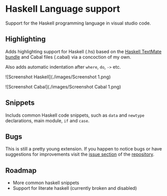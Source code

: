 # Haskell Language support

Support for the Haskell programming language in visual studio code.

## Highlighting

Adds highlighting support for Haskell (.hs) based on the [Haskell TextMate bundle](https://github.com/textmate/haskell.tmbundle) and Cabal files (.cabal) via a concoction of my own. 

Also adds automatic indentation after `where`, `do`, `->` etc.

![Screenshot Haskell](./images/Screenshot 1.png)

![Screenshot Cabal](./images/Screenshot Cabal 1.png)

## Snippets 

Includs common Haskell code snippets, such as `data` and `newtype` declarations, main module, `if` and `case`. 


## Bugs

This is still a pretty young extension. If you happen to notice bugs or have suggestions for improvements visit the [issue section](https://github.com/JustusAdam/language-haskell/issues) of the [repository](https://github.com/JustusAdam/language-haskell).

## Roadmap

- More common haskell snippets
- Support for literate haskell (currently broken and disabled)
